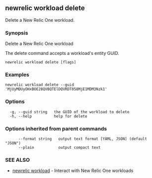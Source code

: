 ## newrelic workload delete

Delete a New Relic One workload.

### Synopsis

Delete a New Relic One workload

The delete command accepts a workload's entity GUID.


```
newrelic workload delete [flags]
```

### Examples

```
newrelic workload delete --guid 'MjUyMDUyOHxBOE28QVBQTElDQVRDT058MjE1MDM3Nzk1'
```

### Options

```
  -g, --guid string   the GUID of the workload to delete
  -h, --help          help for delete
```

### Options inherited from parent commands

```
      --format string   output text format [YAML, JSON] (default "JSON")
      --plain           output compact text
```

### SEE ALSO

* [newrelic workload](newrelic_workload.md)	 - Interact with New Relic One workloads


